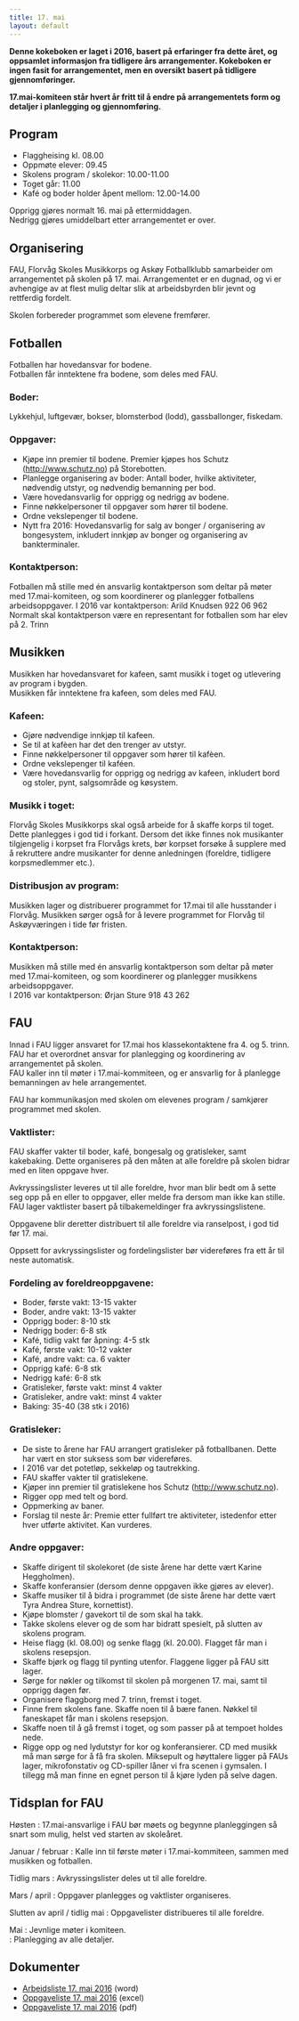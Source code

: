 ```yaml
---
title: 17. mai
layout: default
---
```


**Denne kokeboken er laget i 2016, basert på erfaringer fra dette året, og oppsamlet informasjon fra tidligere års arrangementer. Kokeboken er ingen fasit for arrangementet, men en oversikt basert på tidligere gjennomføringer.**

**17.mai-komiteen står hvert år fritt til å endre på arrangementets form og detaljer i planlegging og gjennomføring.**


## Program 

- Flaggheising kl. 08.00
- Oppmøte elever: 09.45
- Skolens program / skolekor: 10.00-11.00
- Toget går: 11.00
- Kafé og boder holder åpent mellom: 12.00-14.00

Opprigg gjøres normalt 16. mai på ettermiddagen.   
Nedrigg gjøres umiddelbart etter arrangementet er over. 


## Organisering

FAU, Florvåg Skoles Musikkorps og Askøy Fotballklubb samarbeider om arrangementet på skolen på 17. mai. 
Arrangementet er en dugnad, og vi er avhengige av at flest mulig deltar slik at arbeidsbyrden blir jevnt og rettferdig fordelt. 

Skolen forbereder programmet som elevene fremfører. 

## Fotballen 

Fotballen har hovedansvar for bodene.  
Fotballen får inntektene fra bodene, som deles med FAU.  

### Boder: 
Lykkehjul, luftgevær, bokser, blomsterbod (lodd), gassballonger, fiskedam. 

### Oppgaver:
- Kjøpe inn premier til bodene. Premier kjøpes hos Schutz (http://www.schutz.no) på Storebotten.
- Planlegge organisering av boder: Antall boder, hvilke aktiviteter, nødvendig utstyr, og nødvendig bemanning per bod. 
- Være hovedansvarlig for opprigg og nedrigg av bodene.
- Finne nøkkelpersoner til oppgaver som hører til bodene. 
- Ordne vekslepenger til bodene. 
- Nytt fra 2016: Hovedansvarlig for salg av bonger / organisering av bongesystem, inkludert innkjøp av bonger og organisering av bankterminaler. 

### Kontaktperson:
Fotballen må stille med én ansvarlig kontaktperson som deltar på møter med 17.mai-komiteen, og som koordinerer og planlegger fotballens arbeidsoppgaver. 
I 2016 var kontaktperson: Arild Knudsen 922 06 962
Normalt skal kontaktperson være en representant for fotballen som har elev på 2. Trinn 

## Musikken 
Musikken har hovedansvaret for kafeen, samt musikk i toget og utlevering av program i bygden.  	
Musikken får inntektene fra kafeen, som deles med FAU.  

### Kafeen:
- Gjøre nødvendige innkjøp til kafeen.
- Se til at kafèen har det den trenger av utstyr. 
- Finne nøkkelpersoner til oppgaver som hører til kafèen. 
- Ordne vekslepenger til kaféen. 
- Være hovedansvarlig for opprigg og nedrigg av kafeen, inkludert bord og stoler, pynt, salgsområde og køsystem.


### Musikk i toget:
Florvåg Skoles Musikkorps skal også arbeide for å skaffe korps til toget. Dette planlegges i god tid i forkant. Dersom det ikke finnes nok musikanter tilgjengelig i korpset fra Florvågs krets, bør korpset forsøke å supplere med å rekruttere andre musikanter for denne anledningen (foreldre, tidligere korpsmedlemmer etc.). 

### Distribusjon av program:
Musikken lager og distribuerer programmet for 17.mai til alle husstander i Florvåg. 
Musikken sørger også for å levere programmet for Florvåg til Askøyværingen i tide før fristen. 

### Kontaktperson:
Musikken må stille med én ansvarlig kontaktperson som deltar på møter med 17.mai-komiteen, og som koordinerer og planlegger musikkens arbeidsoppgaver.  
I 2016 var kontaktperson: Ørjan Sture 918 43 262



## FAU 

Innad i FAU ligger ansvaret for 17.mai hos klassekontaktene fra 4. og 5. trinn.  
FAU har et overordnet ansvar for planlegging og koordinering av arrangementet på skolen.  
FAU kaller inn til møter i 17.mai-kommiteen, og er ansvarlig for å planlegge bemanningen av hele arrangementet.

FAU har kommunikasjon med skolen om elevenes program / samkjører programmet med skolen. 

### Vaktlister: 

FAU skaffer vakter til boder, kafé, bongesalg og gratisleker, samt kakebaking. 
Dette organiseres på den måten at alle foreldre på skolen bidrar med en liten oppgave hver. 

Avkryssingslister leveres ut til alle foreldre, hvor man blir bedt om å sette seg opp på en eller to oppgaver, eller melde fra dersom man ikke kan stille. 
FAU lager vaktlister basert på tilbakemeldinger fra avkryssingslistene. 

Oppgavene blir deretter distribuert til alle foreldre via ranselpost, i god tid før 17. mai. 

Oppsett for avkryssingslister og fordelingslister bør videreføres fra ett år til neste automatisk.

### Fordeling av foreldreoppgavene:
- Boder, første vakt: 13-15 vakter 
- Boder, andre vakt: 13-15 vakter 
- Opprigg boder: 8-10 stk
- Nedrigg boder: 6-8 stk 
- Kafé, tidlig vakt før åpning: 4-5 stk
- Kafé, første vakt: 10-12  vakter
- Kafé, andre vakt: ca. 6  vakter
- Opprigg kafé: 6-8 stk 
- Nedrigg kafé: 6-8 stk
- Gratisleker, første vakt: minst 4 vakter
- Gratisleker, andre vakt: minst 4 vakter
- Baking: 35-40 (38 stk i 2016)

### Gratisleker: 
- De siste to årene har FAU arrangert gratisleker på fotballbanen. Dette har vært en stor suksess som bør videreføres. 
- I 2016 var det potetløp, sekkeløp og tautrekking. 
- FAU skaffer vakter til gratislekene. 
- Kjøper inn premier til gratislekene hos Schutz (http://www.schutz.no).
- Rigger opp med telt og bord. 
- Oppmerking av baner. 
- Forslag til neste år: Premie etter fullført tre aktiviteter, istedenfor etter hver utførte aktivitet. Kan vurderes. 

### Andre oppgaver:
- Skaffe dirigent til skolekoret (de siste årene har dette vært Karine Heggholmen). 
- Skaffe konferansier (dersom denne oppgaven ikke gjøres av elever). 
- Skaffe musiker til å bidra i programmet (de siste årene har dette vært Tyra Andrea Sture, kornettist). 
- Kjøpe blomster / gavekort til de som skal ha takk. 
- Takke skolens elever og de som har bidratt spesielt, på slutten av skolens program. 
- Heise flagg (kl. 08.00) og senke flagg (kl. 20.00). Flagget får man i skolens resepsjon.
- Skaffe bjørk og flagg til pynting utenfor. Flaggene ligger på FAU sitt lager. 
- Sørge for nøkler og tilkomst til skolen på morgenen 17. mai, samt til opprigg dagen før.
- Organisere flaggborg med 7. trinn, fremst i toget. 
- Finne frem skolens fane. Skaffe noen til å bære fanen. Nøkkel til faneskapet får man i skolens resepsjon. 
- Skaffe noen til å gå fremst i toget, og som passer på at tempoet holdes nede. 
- Rigge opp og ned lydutstyr for kor og konferansierer. CD med musikk må man sørge for å få fra skolen. Miksepult og høyttalere ligger på FAUs lager, mikrofonstativ og CD-spiller låner vi fra scenen i gymsalen. I tillegg må man finne en egnet person til å kjøre lyden på selve dagen. 


## Tidsplan for FAU

Høsten
: 17.mai-ansvarlige i FAU bør møets og begynne planleggingen så snart som mulig, helst ved starten av skoleåret. 

Januar / februar
: Kalle inn til første møter i 17.mai-kommiteen, sammen med musikken og fotballen. 

Tidlig mars
: Avkryssingslister deles ut til alle foreldre. 

Mars / april
: Oppgaver planlegges og vaktlister organiseres. 

Slutten av april / tidlig mai
: Oppgavelister distribueres til alle foreldre. 

Mai
: Jevnlige møter i komiteen.  
: Planlegging av alle detaljer. 

## Dokumenter

- [Arbeidsliste 17. mai 2016](/filer/arbeidsliste-17mai-2016.docx) (word)
- [Oppgaveliste 17. mai 2016](/filer/oppgaveliste-17mai-2016.xlsx) (excel)
- [Oppgaveliste 17. mai 2016](/filer/oppgaveliste-17mai-2016.pdf) (pdf)


